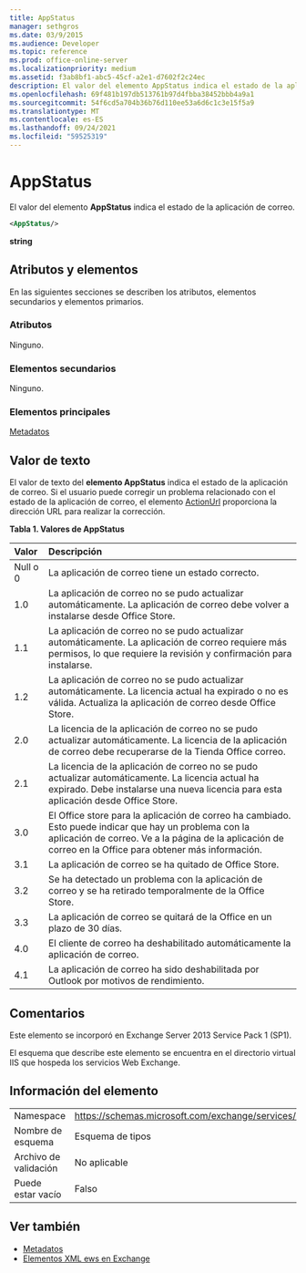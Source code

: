 ```yaml
---
title: AppStatus
manager: sethgros
ms.date: 03/9/2015
ms.audience: Developer
ms.topic: reference
ms.prod: office-online-server
ms.localizationpriority: medium
ms.assetid: f3ab8bf1-abc5-45cf-a2e1-d7602f2c24ec
description: El valor del elemento AppStatus indica el estado de la aplicación de correo.
ms.openlocfilehash: 69f481b197db513761b97d4fbba38452bbb4a9a1
ms.sourcegitcommit: 54f6cd5a704b36b76d110ee53a6d6c1c3e15f5a9
ms.translationtype: MT
ms.contentlocale: es-ES
ms.lasthandoff: 09/24/2021
ms.locfileid: "59525319"
---
```

# <a name="appstatus"></a>AppStatus

El valor del elemento **AppStatus** indica el estado de la aplicación de correo. 
  
```XML
<AppStatus/>
```

 **string**
## <a name="attributes-and-elements"></a>Atributos y elementos

En las siguientes secciones se describen los atributos, elementos secundarios y elementos primarios.
  
### <a name="attributes"></a>Atributos

Ninguno.
  
### <a name="child-elements"></a>Elementos secundarios

Ninguno.
  
### <a name="parent-elements"></a>Elementos principales

[Metadatos](metadata-ex15websvcsotherref.md)
  
## <a name="text-value"></a>Valor de texto

El valor de texto del **elemento AppStatus** indica el estado de la aplicación de correo. Si el usuario puede corregir un problema relacionado con el estado de la aplicación de correo, el elemento [ActionUrl](actionurl.md) proporciona la dirección URL para realizar la corrección. 
  
**Tabla 1. Valores de AppStatus**

|**Valor**|**Descripción**|
|:-----|:-----|
|Null o 0  <br/> |La aplicación de correo tiene un estado correcto.  <br/> |
|1.0  <br/> |La aplicación de correo no se pudo actualizar automáticamente. La aplicación de correo debe volver a instalarse desde Office Store.  <br/> |
|1.1  <br/> |La aplicación de correo no se pudo actualizar automáticamente. La aplicación de correo requiere más permisos, lo que requiere la revisión y confirmación para instalarse.  <br/> |
|1.2  <br/> |La aplicación de correo no se pudo actualizar automáticamente. La licencia actual ha expirado o no es válida. Actualiza la aplicación de correo desde Office Store.  <br/> |
|2.0  <br/> |La licencia de la aplicación de correo no se pudo actualizar automáticamente. La licencia de la aplicación de correo debe recuperarse de la Tienda Office correo.  <br/> |
|2.1  <br/> |La licencia de la aplicación de correo no se pudo actualizar automáticamente. La licencia actual ha expirado. Debe instalarse una nueva licencia para esta aplicación desde Office Store.  <br/> |
|3.0  <br/> |El Office store para la aplicación de correo ha cambiado. Esto puede indicar que hay un problema con la aplicación de correo. Ve a la página de la aplicación de correo en la Office para obtener más información.  <br/> |
|3.1  <br/> |La aplicación de correo se ha quitado de Office Store.  <br/> |
|3.2  <br/> |Se ha detectado un problema con la aplicación de correo y se ha retirado temporalmente de la Office Store.  <br/> |
|3.3  <br/> |La aplicación de correo se quitará de la Office en un plazo de 30 días.  <br/> |
|4.0  <br/> |El cliente de correo ha deshabilitado automáticamente la aplicación de correo.  <br/> |
|4.1  <br/> |La aplicación de correo ha sido deshabilitada por Outlook por motivos de rendimiento.  <br/> |
   
## <a name="remarks"></a>Comentarios

Este elemento se incorporó en Exchange Server 2013 Service Pack 1 (SP1).
  
El esquema que describe este elemento se encuentra en el directorio virtual IIS que hospeda los servicios Web Exchange.
  
## <a name="element-information"></a>Información del elemento

|||
|:-----|:-----|
|Namespace  <br/> | https://schemas.microsoft.com/exchange/services/2006/types  <br/> |
|Nombre de esquema  <br/> |Esquema de tipos  <br/> |
|Archivo de validación  <br/> |No aplicable  <br/> |
|Puede estar vacío  <br/> |Falso  <br/> |
   
## <a name="see-also"></a>Ver también

- [Metadatos](metadata-ex15websvcsotherref.md)
- [Elementos XML ews en Exchange](ews-xml-elements-in-exchange.md)

